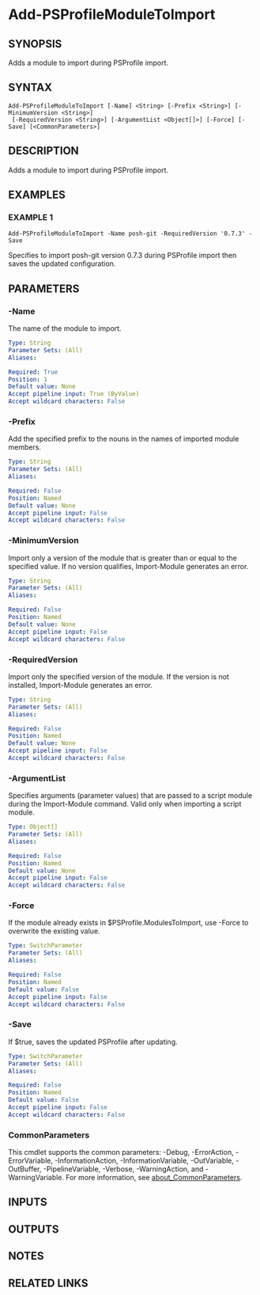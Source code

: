 # Add-PSProfileModuleToImport

## SYNOPSIS
Adds a module to import during PSProfile import.

## SYNTAX

```
Add-PSProfileModuleToImport [-Name] <String> [-Prefix <String>] [-MinimumVersion <String>]
 [-RequiredVersion <String>] [-ArgumentList <Object[]>] [-Force] [-Save] [<CommonParameters>]
```

## DESCRIPTION
Adds a module to import during PSProfile import.

## EXAMPLES

### EXAMPLE 1
```
Add-PSProfileModuleToImport -Name posh-git -RequiredVersion '0.7.3' -Save
```

Specifies to import posh-git version 0.7.3 during PSProfile import then saves the updated configuration.

## PARAMETERS

### -Name
The name of the module to import.

```yaml
Type: String
Parameter Sets: (All)
Aliases:

Required: True
Position: 1
Default value: None
Accept pipeline input: True (ByValue)
Accept wildcard characters: False
```

### -Prefix
Add the specified prefix to the nouns in the names of imported module members.

```yaml
Type: String
Parameter Sets: (All)
Aliases:

Required: False
Position: Named
Default value: None
Accept pipeline input: False
Accept wildcard characters: False
```

### -MinimumVersion
Import only a version of the module that is greater than or equal to the specified value.
If no version qualifies, Import-Module generates an error.

```yaml
Type: String
Parameter Sets: (All)
Aliases:

Required: False
Position: Named
Default value: None
Accept pipeline input: False
Accept wildcard characters: False
```

### -RequiredVersion
Import only the specified version of the module.
If the version is not installed, Import-Module generates an error.

```yaml
Type: String
Parameter Sets: (All)
Aliases:

Required: False
Position: Named
Default value: None
Accept pipeline input: False
Accept wildcard characters: False
```

### -ArgumentList
Specifies arguments (parameter values) that are passed to a script module during the Import-Module command.
Valid only when importing a script module.

```yaml
Type: Object[]
Parameter Sets: (All)
Aliases:

Required: False
Position: Named
Default value: None
Accept pipeline input: False
Accept wildcard characters: False
```

### -Force
If the module already exists in $PSProfile.ModulesToImport, use -Force to overwrite the existing value.

```yaml
Type: SwitchParameter
Parameter Sets: (All)
Aliases:

Required: False
Position: Named
Default value: False
Accept pipeline input: False
Accept wildcard characters: False
```

### -Save
If $true, saves the updated PSProfile after updating.

```yaml
Type: SwitchParameter
Parameter Sets: (All)
Aliases:

Required: False
Position: Named
Default value: False
Accept pipeline input: False
Accept wildcard characters: False
```

### CommonParameters
This cmdlet supports the common parameters: -Debug, -ErrorAction, -ErrorVariable, -InformationAction, -InformationVariable, -OutVariable, -OutBuffer, -PipelineVariable, -Verbose, -WarningAction, and -WarningVariable. For more information, see [about_CommonParameters](http://go.microsoft.com/fwlink/?LinkID=113216).

## INPUTS

## OUTPUTS

## NOTES

## RELATED LINKS
